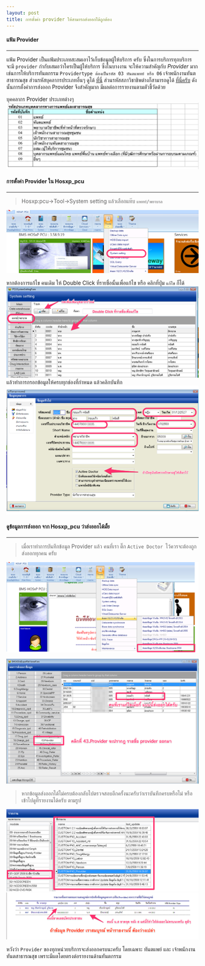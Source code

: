 ```yaml
---
layout: post
title: การตั้งค่า provider ให้สามารถส่งออกได้ถูกต้อง
---
```


#### แฟ้ม Provider
---
แฟ้ม Provider เป็นแฟ้มประเภทสะสมเอาไว้เก็บข้อมูลผู้ให้บริการ ครับ ซึ่งในการบริการทุกบริการ จะมี `provider` กำกับเสมอว่าใครเป็นผู้ให้บริการ 
ซึ่งในบางงาน จะให้ความสำคัญกับ *Provider* มากเช่นการให้บริการทันตกรรม `Providertype ต้องเป็นรหัส 03 ทันตแพทย์ หรือ 06` เจ้าพนักงานทันตสาธารณสุข ส่วนรหัสบุคลากรประเภทอื่นๆ 
ดูได้ [ที่นี่](http://203.157.185.18/download/IT/standardcode43_2559_v2.1_15JULY16/61.Provider_type.xls) ส่วนรหัสสภาวิชาชิพต่างก็สามารถดูได้
[ที่นี่ครับ](http://203.157.185.18/download/IT/standardcode43_2559_v2.1_15JULY16/62.Provider_Group.xls)
ดังนั้นการตั้งค่าการส่งออก  Provider จึงสำคัญมาก มีผลต่อการรายงานตามตัวชี้วัดด้วย

บุคคลากร Provider ประเภทต่างๆ 
![providertype](/img/setting/providertype.png)

#### การตั้งค่า Provider ใน  Hosxp_pcu 
---
> Hosxp:pcu->Tool->System setting แล้วเลือกแท๊บ `แพทย์/พยาบาล`

![system setting](/img/setting/provider1.png)

หากต้องการแก้ไข คนเดิม ให้ Double Click ที่รายชื่อนั้นเพื่อแก้ไข หรือ คลิกที่ปุ่ม `แก้ไข` ก็ได้
![system setting](/img/setting/provider2.png)
แล้วทำการกรอกข้อมูลให้ครบทุกช่องที่กำหนด  แล้วคลิกบันทึก
![system setting](/img/setting/provider3.png)

#### ดูข้อมูลการส่งออก จาก Hosxp_pcu ว่าส่งออกได้มั้ย
---
> เมื่อเราทำการบันทึกข้อมูล Provider แล้ว คนที่เรา ติ๊ก `Active Doctor `ไว้ควรจะต้องถูกส่งออกทุกคน ครับ 
 
 ![system setting](/img/setting/provider4.png)
 
 ![system setting](/img/setting/provider5.png)
 
 > หากข้อมูลส่งออกได้ไม่ครบต้องกลับไปตรวจสอบอีกครั้งนะครับว่าเราบันทึกครบหรือไม่  หรือ เข้าไปดูที่รายงานได้ครับ ตามรูป
 
 ![system setting](/img/setting/provider6.png)
 ![system setting](/img/setting/provider7.png)
 
 หวังว่า `Provider` ของทุกหน่วยบริการจะส่งออกครบนะครับ โดยเฉพาะ ทันตแพย์ และ เจ้าพนักงานทันตสาธารณสุข เพราะมีผลโดยตรงต่อรายงานด้านทันตกรรม
  
 

